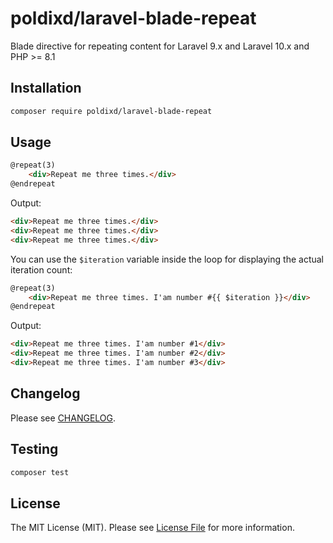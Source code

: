 # poldixd/laravel-blade-repeat

Blade directive for repeating content for Laravel 9.x and Laravel 10.x and PHP >= 8.1

## Installation

```bash
composer require poldixd/laravel-blade-repeat
```

## Usage

```html
@repeat(3)
	<div>Repeat me three times.</div>
@endrepeat
```

Output:

```html
<div>Repeat me three times.</div>
<div>Repeat me three times.</div>
<div>Repeat me three times.</div>
```

You can use the `$iteration` variable inside the loop for displaying the actual iteration count:

```html
@repeat(3)
	<div>Repeat me three times. I'am number #{{ $iteration }}</div>
@endrepeat
```

Output:

```html
<div>Repeat me three times. I'am number #1</div>
<div>Repeat me three times. I'am number #2</div>
<div>Repeat me three times. I'am number #3</div>
```
## Changelog

Please see [CHANGELOG](CHANGELOG.md).

## Testing

```bash
composer test
```

## License

The MIT License (MIT). Please see [License File](LICENSE.md) for more information.